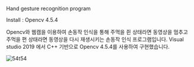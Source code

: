 Hand gesture recognition program

Install : Opencv 4.5.4

Opencv와 웹캠을 이용하여 손동작 인식을 통해 주먹을 쥔 상태라면 동영상을 멈추고 주먹을 편 상태라면 동영상을 다시 재생시키는 손동작 인식 프로그램입니다.
Visual studio 2019 에서 C++ 기반으로 Opencv 4.5.4를 사용하여 구현했습니다.

![54t54](https://user-images.githubusercontent.com/75853990/143259721-80a389c3-f5c0-441d-b0f2-a1b1ff359d19.gif)

